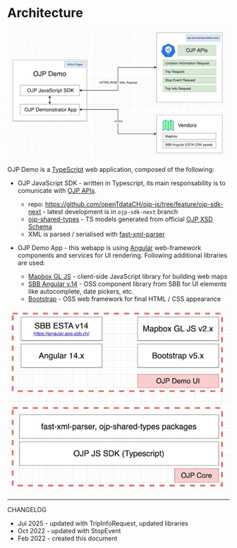 # Architecture

![image](./img/OJP_Demo_Architecture.jpg)

OJP Demo is a [TypeScript](https://www.typescriptlang.org/) web application, composed of the following:
- OJP JavaScript SDK - written in Typescript, its main responsability is to comunicate with [OJP APIs](https://opentransportdata.swiss/en/cookbook/open-journey-planner-ojp/). 
  - repo: https://github.com/openTdataCH/ojp-js/tree/feature/ojp-sdk-next - latest development is in `ojp-sdk-next` branch
  - [ojp-shared-types](https://github.com/openTdataCH/ojp-shared-types) - TS models generated from official [OJP XSD Schema](https://vdvde.github.io/OJP/develop/documentation-tables/ojp.html)
  - XML is parsed / serialised with [fast-xml-parser](https://github.com/NaturalIntelligence/fast-xml-parser)

- OJP Demo App - this webapp is using [Angular](https://angular.io/) web-framework components and services for UI rendering. Following additional libraries are used: 
  - [Mapbox GL JS](https://docs.mapbox.com/mapbox-gl-js/api/) - client-side JavaScript library for building web maps
  - [SBB Angular v.14](https://angular.app.sbb.ch/) - OSS component library from SBB for UI elements like autocomplete, date pickers, etc.
  - [Bootstrap](https://getbootstrap.com/) - OSS web framework for final HTML / CSS appearance

![image](./img/OJP_Demo_OSS_Components.jpg)

----

CHANGELOG
- Jul 2025 - updated with TripInfoRequest, updated libraries
- Oct 2022 - updated with StopEvent
- Feb 2022 - created this document